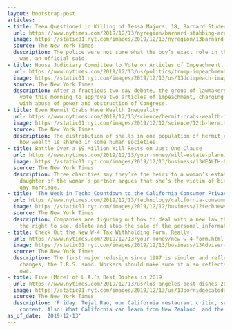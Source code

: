 ```yaml
---
layout: bootstrap-post
articles:
- title: Teen Questioned in Killing of Tessa Majors, 18, Barnard Student
  url: https://www.nytimes.com/2019/12/13/nyregion/barnard-stabbing-arrest.html
  image: https://static01.nyt.com/images/2019/12/13/nyregion/13barnard-print/11barnardstab-facebookJumbo.jpg
  source: The New York Times
  description: The police were not sure what the boy’s exact role in the stabbing
    was, an official said.
- title: House Judiciary Committee to Vote on Articles of Impeachment
  url: https://www.nytimes.com/2019/12/13/us/politics/trump-impeachment.html
  image: https://static01.nyt.com/images/2019/12/13/us/13dcimpeach-image/13dcimpeach-image-facebookJumbo-v2.jpg
  source: The New York Times
  description: After a fractious two-day debate, the group of lawmakers is set to
    vote this morning to approve two articles of impeachment, charging President Trump
    with abuse of power and obstruction of Congress.
- title: Even Hermit Crabs Have Wealth Inequality
  url: https://www.nytimes.com/2019/12/13/science/hermit-crabs-wealth-inequality.html
  image: https://static01.nyt.com/images/2019/12/12/science/12tb-hermitcrab-video-image/12tb-hermitcrab-video-image-facebookJumbo.png
  source: The New York Times
  description: The distribution of shells in one population of hermit crabs matched
    how wealth is shared in some human societies.
- title: Battle Over a $9 Million Will Rests on Just One Clause
  url: https://www.nytimes.com/2019/12/13/your-money/will-estate-planning-fight.html
  image: https://static01.nyt.com/images/2019/12/13/business/13WEALTH-01/13WEALTH-01-facebookJumbo.jpg
  source: The New York Times
  description: Three charities say they’re the heirs to a woman’s estate. But the
    daughter of the woman’s partner argues that she’s the victim of bias against common-law
    gay marriage.
- title: 'The Week in Tech: Countdown to the California Consumer Privacy Act'
  url: https://www.nytimes.com/2019/12/13/technology/california-consumer-privacy-act-ccpa.html
  image: https://static01.nyt.com/images/2019/12/12/business/12technewsletter/12technewsletter-facebookJumbo.jpg
  source: The New York Times
  description: Companies are figuring out how to deal with a new law that gives individuals
    the right to see, delete and stop the sale of the personal information about them.
- title: Check Out the New W-4 Tax Withholding Form. Really.
  url: https://www.nytimes.com/2019/12/13/your-money/new-w-4-form.html
  image: https://static01.nyt.com/images/2019/12/13/business/13Adviser-illo/13Adviser-illo-facebookJumbo.jpg
  source: The New York Times
  description: The first major redesign since 1987 is simpler and reflects tax code
    changes, the I.R.S. said. Workers should make sure it also reflects what they
    owe.
- title: Five (More) of L.A.’s Best Dishes in 2019
  url: https://www.nytimes.com/2019/12/13/us/los-angeles-best-dishes-2019.html
  image: https://static01.nyt.com/images/2019/12/13/us/13porridgecatoday/merlin_165276276_c8133cf8-ff72-45f3-9a46-da7c4eb583aa-facebookJumbo.jpg
  source: The New York Times
  description: 'Friday: Tejal Rao, our California restaurant critic, serves up bonus
    content. Also: What California can learn from New Zealand, and the year in pictures.'
as_of_date: '2019-12-13'
---
```


